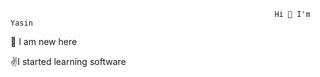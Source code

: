                                                                Hi 👋 I'm Yasin
                                                               
👀 I am new here

✌️I started learning software
